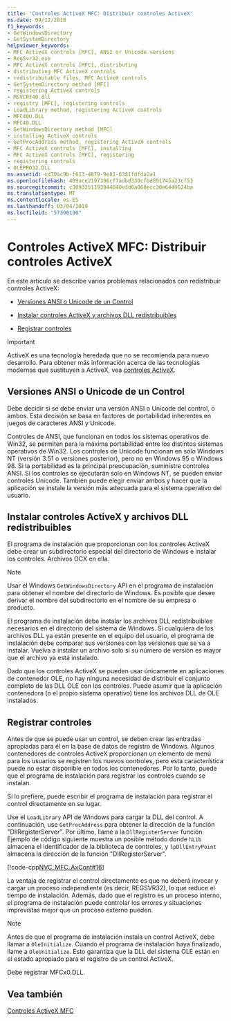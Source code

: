 ```yaml
---
title: 'Controles ActiveX MFC: Distribuir controles ActiveX'
ms.date: 09/12/2018
f1_keywords:
- GetWindowsDirectory
- GetSystemDirectory
helpviewer_keywords:
- MFC ActiveX controls [MFC], ANSI or Unicode versions
- RegSvr32.exe
- MFC ActiveX controls [MFC], distributing
- distributing MFC ActiveX controls
- redistributable files, MFC ActiveX controls
- GetSystemDirectory method [MFC]
- registering ActiveX controls
- MSVCRT40.dll
- registry [MFC], registering controls
- LoadLibrary method, registering ActiveX controls
- MFC40U.DLL
- MFC40.DLL
- GetWindowsDirectory method [MFC]
- installing ActiveX controls
- GetProcAddress method, registering ActiveX controls
- MFC ActiveX controls [MFC], installing
- MFC ActiveX controls [MFC], registering
- registering controls
- OLEPRO32.DLL
ms.assetid: cd70ac9b-f613-4879-9e81-6381fdfda2a1
ms.openlocfilehash: 409ace2197396cf7adbd330cfbd891745a23cf53
ms.sourcegitcommit: c3093251193944840e3d0a068ecc30e6449624ba
ms.translationtype: MT
ms.contentlocale: es-ES
ms.lasthandoff: 03/04/2019
ms.locfileid: "57300130"
---
```

# <a name="mfc-activex-controls-distributing-activex-controls"></a>Controles ActiveX MFC: Distribuir controles ActiveX

En este artículo se describe varios problemas relacionados con redistribuir controles ActiveX:

- [Versiones ANSI o Unicode de un Control](#_core_ansi_or_unicode_control_versions)

- [Instalar controles ActiveX y archivos DLL redistribuibles](#_core_installing_activex_controls_and_redistributable_dlls)

- [Registrar controles](#_core_registering_controls)

>[!IMPORTANT]
> ActiveX es una tecnología heredada que no se recomienda para nuevo desarrollo. Para obtener más información acerca de las tecnologías modernas que sustituyen a ActiveX, vea [controles ActiveX](activex-controls.md).

##  <a name="_core_ansi_or_unicode_control_versions"></a> Versiones ANSI o Unicode de un Control

Debe decidir si se debe enviar una versión ANSI o Unicode del control, o ambos. Esta decisión se basa en factores de portabilidad inherentes en juegos de caracteres ANSI y Unicode.

Controles de ANSI, que funcionan en todos los sistemas operativos de Win32, se permiten para la máxima portabilidad entre los distintos sistemas operativos de Win32. Los controles de Unicode funcionan en sólo Windows NT (versión 3.51 o versiones posterior), pero no en Windows 95 o Windows 98. Si la portabilidad es la principal preocupación, suministre controles ANSI. Si los controles se ejecutarán solo en Windows NT, se pueden enviar controles Unicode. También puede elegir enviar ambos y hacer que la aplicación se instale la versión más adecuada para el sistema operativo del usuario.

##  <a name="_core_installing_activex_controls_and_redistributable_dlls"></a> Instalar controles ActiveX y archivos DLL redistribuibles

El programa de instalación que proporcionan con los controles ActiveX debe crear un subdirectorio especial del directorio de Windows e instalar los controles. Archivos OCX en ella.

> [!NOTE]
>  Usar el Windows `GetWindowsDirectory` API en el programa de instalación para obtener el nombre del directorio de Windows. Es posible que desee derivar el nombre del subdirectorio en el nombre de su empresa o producto.

El programa de instalación debe instalar los archivos DLL redistribuibles necesarios en el directorio del sistema de Windows. Si cualquiera de los archivos DLL ya están presente en el equipo del usuario, el programa de instalación debe comparar sus versiones con las versiones que se va a instalar. Vuelva a instalar un archivo solo si su número de versión es mayor que el archivo ya está instalado.

Dado que los controles ActiveX se pueden usar únicamente en aplicaciones de contenedor OLE, no hay ninguna necesidad de distribuir el conjunto completo de las DLL OLE con los controles. Puede asumir que la aplicación contenedora (o el propio sistema operativo) tiene los archivos DLL de OLE instalados.

##  <a name="_core_registering_controls"></a> Registrar controles

Antes de que se puede usar un control, se deben crear las entradas apropiadas para él en la base de datos de registro de Windows. Algunos contenedores de controles ActiveX proporcionan un elemento de menú para los usuarios se registren los nuevos controles, pero esta característica puede no estar disponible en todos los contenedores. Por lo tanto, puede que el programa de instalación para registrar los controles cuando se instalan.

Si lo prefiere, puede escribir el programa de instalación para registrar el control directamente en su lugar.

Use el `LoadLibrary` API de Windows para cargar la DLL del control. A continuación, use `GetProcAddress` para obtener la dirección de la función "DllRegisterServer". Por último, llame a la `DllRegisterServer` función. Ejemplo de código siguiente muestra un posible método donde `hLib` almacena el identificador de la biblioteca de controles, y `lpDllEntryPoint` almacena la dirección de la función "DllRegisterServer".

[!code-cpp[NVC_MFC_AxCont#16](../mfc/codesnippet/cpp/mfc-activex-controls-distributing-activex-controls_1.cpp)]

La ventaja de registrar el control directamente es que no deberá invocar y cargar un proceso independiente (es decir, REGSVR32), lo que reduce el tiempo de instalación. Además, dado que el registro es un proceso interno, el programa de instalación puede controlar los errores y situaciones imprevistas mejor que un proceso externo pueden.

> [!NOTE]
>  Antes de que el programa de instalación instala un control ActiveX, debe llamar a `OleInitialize`. Cuando el programa de instalación haya finalizado, llame a `OleUnitialize`. Esto garantiza que la DLL del sistema OLE están en el estado apropiado para el registro de un control ActiveX.

Debe registrar MFCx0.DLL.

## <a name="see-also"></a>Vea también

[Controles ActiveX MFC](../mfc/mfc-activex-controls.md)
